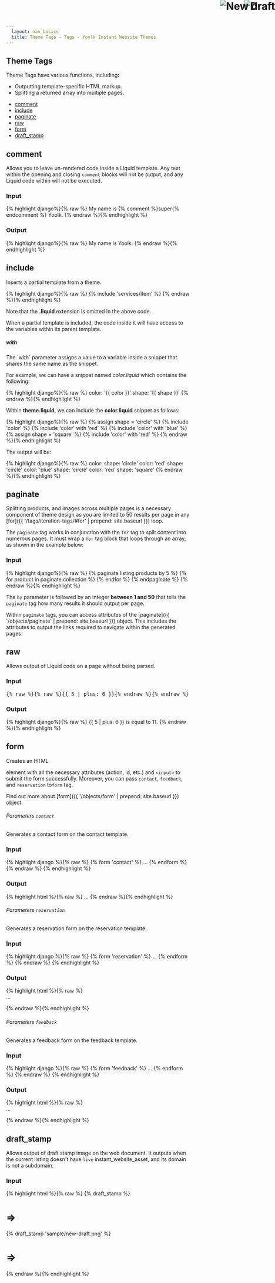 ```yaml
---
  layout: nav_basics
  title: Theme Tags - Tags - Yoolk Instant Website Themes
---
```

<h2 class="section-title">Theme Tags</h2>
Theme Tags have various functions, including:

* Outputting template-specific HTML markup.
* Splitting a returned array into multiple pages.

<div class="panel">
  <div class="panel-body">
    <ul>
      <li>
        <a href="#comment">comment</a>
      </li>
      <li>
        <a href="#include">include</a>
      </li>
      <li>
        <a href="#paginate">paginate</a>
      </li>
      <li>
        <a href="#raw">raw</a>
      </li>
      <li>
        <a href="#form">form</a>
      </li>
      <li>
        <a href="#draft-stamp">draft_stamp</a>
      </li>
    </ul>
  </div>
</div>

<h2 class="tags" id="comment">comment</h2>

Allows you to leave un-rendered code inside a Liquid template. Any text within the opening and closing `comment` blocks will not be output, and any Liquid code within will not be executed.

<div class="panel">
  <div class="panel-header">
    <h3>Input</h3>
  </div>
  <div class="panel-body">
{% highlight django%}{% raw %}
My name is {% comment %}super{% endcomment %} Yoolk.
{% endraw %}{% endhighlight %}
  </div>
</div>

<div class="panel">
  <div class="panel-header">
    <h3>Output</h3>
  </div>
  <div class="panel-body">
{% highlight django%}{% raw %}
My name is Yoolk.
{% endraw %}{% endhighlight %}
  </div>
</div>

<h2 class="tags" id="include">include</h2>

Inserts a partial template from a theme.

<div class="panel">
  <div class="panel-body">
{% highlight django%}{% raw %}
{% include 'services/item' %}
{% endraw %}{% endhighlight %}
  </div>
</div>

Note that the **.liquid** extension is omitted in the above code.

When a partial template is included, the code inside it will have access to the variables within its parent template.

<h5 class="sub-section-title" id="with">with</h5>
The `with` parameter assigns a value to a variable inside a snippet that shares the same name as the snippet.

For example, we can have a snippet named *color.liquid* which contains the following:

<div class="panel">
  <div class="panel-body">
{% highlight django%}{% raw %}
color: '{{ color }}'
shape: '{{ shape }}'
{% endraw %}{% endhighlight %}
  </div>
</div>

Within **theme.liquid**, we can include the **color.liquid** snippet as follows:

<div class="panel">
  <div class="panel-body">
{% highlight django%}{% raw %}
{% assign shape = 'circle' %}
{% include 'color' %}
{% include 'color' with 'red' %}
{% include 'color' with 'blue' %}
{% assign shape = 'square' %}
{% include 'color' with 'red' %}
{% endraw %}{% endhighlight %}
  </div>
</div>

The output will be:

<div class="panel">
  <div class="panel-body">
{% highlight django%}{% raw %}
color: shape: 'circle'
color: 'red' shape: 'circle'
color: 'blue' shape: 'circle'
color: 'red' shape: 'square'
{% endraw %}{% endhighlight %}
  </div>
</div>

<h2 class="tags" id="paginate">paginate</h2>

Splitting products, and images across multiple pages is a necessary component of theme design as you are limited to 50 results per page in any [for]({{ '/tags/iteration-tags/#for' | prepend: site.baseurl }}) loop.

The `paginate` tag works in conjunction with the `for` tag to split content into numerous pages. It must wrap a `for` tag block that loops through an array, as shown in the example below:

<div class="panel">
  <div class="panel-header">
    <h3>Input</h3>
  </div>
  <div class="panel-body">
{% highlight django%}{% raw %}
{% paginate listing.products by 5 %}
  {% for product in paginate.collection %}
    <!--show product details here -->
  {% endfor %}
{% endpaginate %}
{% endraw %}{% endhighlight %}
  </div>
</div>

The `by` parameter is followed by an integer **between 1 and 50** that tells the `paginate` tag how many results it should output per page.

Within `paginate` tags, you can access attributes of the [paginate]({{ '/objects/paginate' | prepend: site.baseurl }}) object. This includes the attributes to output the links required to navigate within the generated pages.

<h2 class="tags" id="raw">raw</h2>

Allows output of Liquid code on a page without being parsed.

<div class="panel">
  <div class="panel-header">
    <h3>Input</h3>
  </div>
  <div class="panel-body">
<pre>
&#123;&#37; raw &#37;&#125;{% raw %}{{ 5 | plus: 6 }}{% endraw %}&#123;&#37; endraw &#37;&#125; is equal to 11.
</pre>
  </div>
</div>

<div class="panel">
  <div class="panel-header">
    <h3>Output</h3>
  </div>
  <div class="panel-body">
{% highlight django%}{% raw %}
{{ 5 | plus: 6 }} is equal to 11.
{% endraw %}{% endhighlight %}
  </div>
</div>

<h2 class="tags" id="form">form</h2>

Creates an HTML <code><form></code> element with all the necessary attributes (action, id, etc.) and <code>&#60;input&#62;</code> to submit the form successfully. Moreover, you can pass <code>contact</code>, <code>feedback</code>, and <code>reservation</code> to<code>form</code> tag.

Find out more about [form]({{ '/objects/form' | prepend: site.baseurl }}) object.

<h6 class="sub-section-title">Parameters <code>contact</code></h6>

Generates a contact form on the contact template.

<div class="panel">
  <div class="panel-header">
    <h3>Input</h3>
  </div>
  <div class="panel-body">
{% highlight django %}{% raw %}
{% form 'contact' %}
...
{% endform %}
{% endraw %}
{% endhighlight %}
  </div>
</div>

<div class="panel">
  <div class="panel-header">
    <h3>Output</h3>
  </div>
  <div class="panel-body">
{% highlight html %}{% raw %}
<form accept-charset="UTF-8" method="post" class="contact-form" id="contact-form" action="/contact_us?locale=en&theme=sample">
<div style="margin:0;padding:0;display:inline">
<input name="utf8" type="hidden" value="✓">
<input name="authenticity_token" type="hidden" value="cx6VZRkR8wuvy9G3eDbqnjRzUVTBb9ocLZ6X82ehy8A=">
</div>
...
</form>
{% endraw %}{% endhighlight %}
  </div>
</div>

<h6 class="sub-section-title">Parameters <code>reservation</code></h6>

Generates a reservation form on the reservation template.

<div class="panel">
  <div class="panel-header">
    <h3>Input</h3>
  </div>
  <div class="panel-body">
{% highlight django %}{% raw %}
{% form 'reservation' %}
...
{% endform %}
{% endraw %}
{% endhighlight %}
  </div>
</div>

<div class="panel">
  <div class="panel-header">
    <h3>Output</h3>
  </div>
  <div class="panel-body">
{% highlight html %}{% raw %}
<form accept-charset="UTF-8" method="post" class="reservation-form" id="reservation-form" action="/reservation?locale=en&theme=sample">
<div style="margin:0;padding:0;display:inline">
<input name="utf8" type="hidden" value="✓">
<input name="authenticity_token" type="hidden" value="cx6VZRkR8wuvy9G3eDbqnjRzUVTBb9ocLZ6X82ehy8A=">
</div>
...
</form>
{% endraw %}{% endhighlight %}
  </div>
</div>

<h6 class="sub-section-title">Parameters <code>feedback</code></h6>

Generates a feedback form on the feedback template.

<div class="panel">
  <div class="panel-header">
    <h3>Input</h3>
  </div>
  <div class="panel-body">
{% highlight django %}{% raw %}
{% form 'feedback' %}
...
{% endform %}
{% endraw %}
{% endhighlight %}
  </div>
</div>

<div class="panel">
  <div class="panel-header">
    <h3>Output</h3>
  </div>
  <div class="panel-body">
{% highlight html %}{% raw %}
<form accept-charset="UTF-8" method="post" class="feedback-form" id="feedback-form" action="/feedback?locale=en&theme=sample">
<div style="margin:0;padding:0;display:inline">
<input name="utf8" type="hidden" value="✓">
<input name="authenticity_token" type="hidden" value="cx6VZRkR8wuvy9G3eDbqnjRzUVTBb9ocLZ6X82ehy8A=">
</div>
...
</form>
{% endraw %}{% endhighlight %}
  </div>
</div>

<h2 class="tags" id="draft-stamp">draft_stamp</h2>

Allows output of draft stamp image on the web document. It outputs when the current listing doesn't have `live` instant_website_asset, and its domain is not a subdomain.

<div class="panel">
  <div class="panel-header">
    <h3>Input</h3>
  </div>
  <div class="panel-body">

{% highlight html %}{% raw %}
{% draft_stamp %}
# => <img alt="Draft" src="http://s-iw-frontend-statics.s3.amazonaws.com/assets/draft-5c840e93b5a77741e7f3e5c651b1c802.png" style="position: absolute; top: 0; right: 0; z-index: 9999;" />

{% draft_stamp 'sample/new-draft.png' %}
# => <img alt="New draft" src="http://s-iw-frontend-statics.s3.amazonaws.com/assets/sample/draft-5c840e93b5a77741e7f3e5c651b1c802.png" style="position: absolute; top: 0; right: 0; z-index: 9999;" />
{% endraw %}{% endhighlight %}

  </div>
</div>